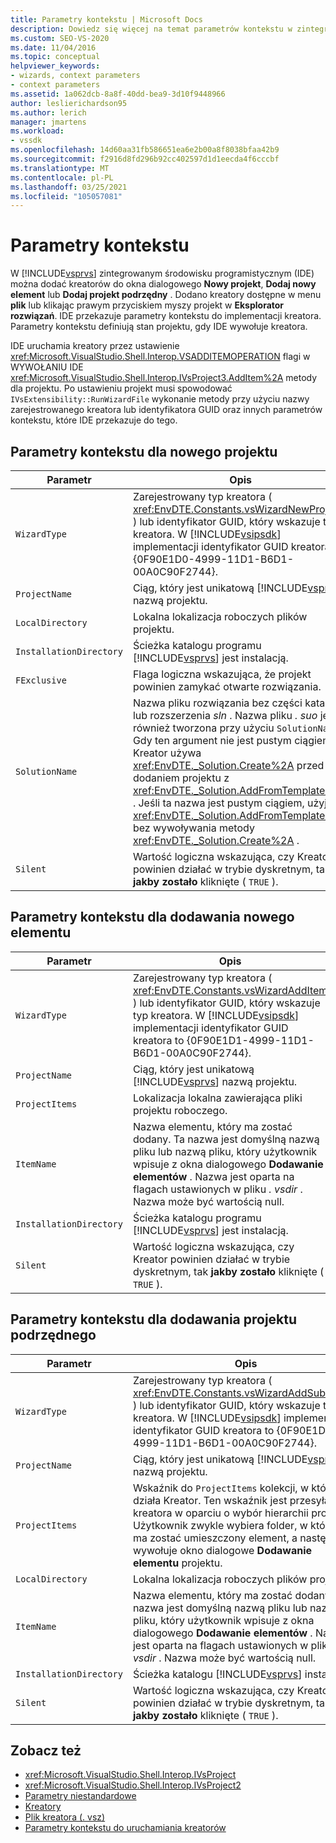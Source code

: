 ```yaml
---
title: Parametry kontekstu | Microsoft Docs
description: Dowiedz się więcej na temat parametrów kontekstu w zintegrowanym środowisku programistycznym (IDE) programu Visual Studio, które definiuje stan projektu podczas dodawania lub implementowania kreatora.
ms.custom: SEO-VS-2020
ms.date: 11/04/2016
ms.topic: conceptual
helpviewer_keywords:
- wizards, context parameters
- context parameters
ms.assetid: 1a062dcb-8a8f-40dd-bea9-3d10f9448966
author: leslierichardson95
ms.author: lerich
manager: jmartens
ms.workload:
- vssdk
ms.openlocfilehash: 14d60aa31fb586651ea6e2b00a8f8038bfaa42b9
ms.sourcegitcommit: f2916d8fd296b92cc402597d1d1eecda4f6cccbf
ms.translationtype: MT
ms.contentlocale: pl-PL
ms.lasthandoff: 03/25/2021
ms.locfileid: "105057081"
---
```

# <a name="context-parameters"></a>Parametry kontekstu
W [!INCLUDE[vsprvs](../../code-quality/includes/vsprvs_md.md)] zintegrowanym środowisku programistycznym (IDE) można dodać kreatorów do okna dialogowego **Nowy projekt**, **Dodaj nowy element** lub **Dodaj projekt podrzędny** . Dodano kreatory dostępne w menu **plik** lub klikając prawym przyciskiem myszy projekt w **Eksplorator rozwiązań**. IDE przekazuje parametry kontekstu do implementacji kreatora. Parametry kontekstu definiują stan projektu, gdy IDE wywołuje kreatora.

 IDE uruchamia kreatory przez ustawienie <xref:Microsoft.VisualStudio.Shell.Interop.VSADDITEMOPERATION> flagi w WYWOŁANIU IDE <xref:Microsoft.VisualStudio.Shell.Interop.IVsProject3.AddItem%2A> metody dla projektu. Po ustawieniu projekt musi spowodować `IVsExtensibility::RunWizardFile` wykonanie metody przy użyciu nazwy zarejestrowanego kreatora lub identyfikatora GUID oraz innych parametrów kontekstu, które IDE przekazuje do tego.

## <a name="context-parameters-for-new-project"></a>Parametry kontekstu dla nowego projektu

| Parametr | Opis |
|-------------------------| - |
| `WizardType` | Zarejestrowany typ kreatora ( <xref:EnvDTE.Constants.vsWizardNewProject> ) lub identyfikator GUID, który wskazuje typ kreatora. W [!INCLUDE[vsipsdk](../../extensibility/includes/vsipsdk_md.md)] implementacji identyfikator GUID kreatora to {0F90E1D0-4999-11D1-B6D1-00A0C90F2744}. |
| `ProjectName` | Ciąg, który jest unikatową [!INCLUDE[vsprvs](../../code-quality/includes/vsprvs_md.md)] nazwą projektu. |
| `LocalDirectory` | Lokalna lokalizacja roboczych plików projektu. |
| `InstallationDirectory` | Ścieżka katalogu programu [!INCLUDE[vsprvs](../../code-quality/includes/vsprvs_md.md)] jest instalacją. |
| `FExclusive` | Flaga logiczna wskazująca, że projekt powinien zamykać otwarte rozwiązania. |
| `SolutionName` | Nazwa pliku rozwiązania bez części katalogu lub rozszerzenia *sln* . Nazwa pliku *. suo* jest również tworzona przy użyciu `SolutionName` . Gdy ten argument nie jest pustym ciągiem, Kreator używa <xref:EnvDTE._Solution.Create%2A> przed dodaniem projektu z <xref:EnvDTE._Solution.AddFromTemplate%2A> . Jeśli ta nazwa jest pustym ciągiem, użyj <xref:EnvDTE._Solution.AddFromTemplate%2A> bez wywoływania metody <xref:EnvDTE._Solution.Create%2A> . |
| `Silent` | Wartość logiczna wskazująca, czy Kreator powinien działać w trybie dyskretnym, tak **jakby zostało** kliknięte ( `TRUE` ). |

## <a name="context-parameters-for-add-new-item"></a>Parametry kontekstu dla dodawania nowego elementu

| Parametr | Opis |
|-------------------------| - |
| `WizardType` | Zarejestrowany typ kreatora ( <xref:EnvDTE.Constants.vsWizardAddItem> ) lub identyfikator GUID, który wskazuje typ kreatora. W [!INCLUDE[vsipsdk](../../extensibility/includes/vsipsdk_md.md)] implementacji identyfikator GUID kreatora to {0F90E1D1-4999-11D1-B6D1-00A0C90F2744}. |
| `ProjectName` | Ciąg, który jest unikatową [!INCLUDE[vsprvs](../../code-quality/includes/vsprvs_md.md)] nazwą projektu. |
| `ProjectItems` | Lokalizacja lokalna zawierająca pliki projektu roboczego. |
| `ItemName` | Nazwa elementu, który ma zostać dodany. Ta nazwa jest domyślną nazwą pliku lub nazwą pliku, który użytkownik wpisuje z okna dialogowego **Dodawanie elementów** . Nazwa jest oparta na flagach ustawionych w pliku *. vsdir* . Nazwa może być wartością null. |
| `InstallationDirectory` | Ścieżka katalogu programu [!INCLUDE[vsprvs](../../code-quality/includes/vsprvs_md.md)] jest instalacją. |
| `Silent` | Wartość logiczna wskazująca, czy Kreator powinien działać w trybie dyskretnym, tak **jakby zostało** kliknięte ( `TRUE` ). |

## <a name="context-parameters-for-add-sub-project"></a>Parametry kontekstu dla dodawania projektu podrzędnego

| Parametr | Opis |
|-------------------------| - |
| `WizardType` | Zarejestrowany typ kreatora ( <xref:EnvDTE.Constants.vsWizardAddSubProject> ) lub identyfikator GUID, który wskazuje typ kreatora. W [!INCLUDE[vsipsdk](../../extensibility/includes/vsipsdk_md.md)] implementacji identyfikator GUID kreatora to {0F90E1D2-4999-11D1-B6D1-00A0C90F2744}. |
| `ProjectName` | Ciąg, który jest unikatową [!INCLUDE[vsprvs](../../code-quality/includes/vsprvs_md.md)] nazwą projektu. |
| `ProjectItems` | Wskaźnik do `ProjectItems` kolekcji, w której działa Kreator. Ten wskaźnik jest przesyłany do kreatora w oparciu o wybór hierarchii projektu. Użytkownik zwykle wybiera folder, w którym ma zostać umieszczony element, a następnie wywołuje okno dialogowe **Dodawanie elementu** projektu. |
| `LocalDirectory` | Lokalna lokalizacja roboczych plików projektu. |
| `ItemName` | Nazwa elementu, który ma zostać dodany. Ta nazwa jest domyślną nazwą pliku lub nazwą pliku, który użytkownik wpisuje z okna dialogowego **Dodawanie elementów** . Nazwa jest oparta na flagach ustawionych w pliku *. vsdir* . Nazwa może być wartością null. |
| `InstallationDirectory` | Ścieżka katalogu [!INCLUDE[vsprvs](../../code-quality/includes/vsprvs_md.md)] instalacji. |
| `Silent` | Wartość logiczna wskazująca, czy Kreator powinien działać w trybie dyskretnym, tak **jakby zostało** kliknięte ( `TRUE` ). |

## <a name="see-also"></a>Zobacz też
- <xref:Microsoft.VisualStudio.Shell.Interop.IVsProject>
- <xref:Microsoft.VisualStudio.Shell.Interop.IVsProject2>
- [Parametry niestandardowe](../../extensibility/internals/custom-parameters.md)
- [Kreatory](../../extensibility/internals/wizards.md)
- [Plik kreatora (. vsz)](../../extensibility/internals/wizard-dot-vsz-file.md)
- [Parametry kontekstu do uruchamiania kreatorów](/previous-versions/tz690efs(v=vs.140))